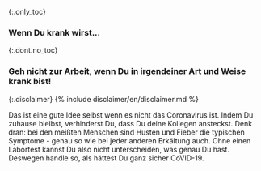 {:.only_toc}
### Wenn Du krank wirst...

{:.dont.no_toc}
### Geh nicht zur Arbeit, wenn Du in irgendeiner Art und Weise krank bist!

{:.disclaimer}
{% include disclaimer/en/disclaimer.md %}


Das ist eine gute Idee selbst wenn es nicht das Coronavirus ist. Indem Du zuhause bleibst, verhinderst Du, dass Du deine Kollegen ansteckst. Denk dran: bei den meißten Menschen sind Husten und Fieber die typischen Symptome - genau so wie bei jeder anderen Erkältung auch. Ohne einen Labortest kannst Du also nicht unterscheiden, was genau Du hast. Deswegen handle so, als hättest Du ganz sicher CoVID-19.
